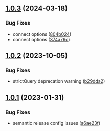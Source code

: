 ## [1.0.3](https://github.com/uzenith360/mongoose-db-connection/compare/v1.0.2...v1.0.3) (2024-03-18)


### Bug Fixes

* connect options ([804b024](https://github.com/uzenith360/mongoose-db-connection/commit/804b0248ee3565906971e4e15fc792673f6e97e2))
* connect options ([374a79c](https://github.com/uzenith360/mongoose-db-connection/commit/374a79c9ee0d4eed38dbfaf75e5cd87c5a218ece))

## [1.0.2](https://github.com/uzenith360/mongoose-db-connection/compare/v1.0.1...v1.0.2) (2023-10-05)


### Bug Fixes

* strictQuery deprecation warning ([b29dda2](https://github.com/uzenith360/mongoose-db-connection/commit/b29dda21252525edb1033f61979b28ff292f2983))

## [1.0.1](https://github.com/uzenith360/mongoose-db-connection/compare/v1.0.0...v1.0.1) (2023-01-31)


### Bug Fixes

* semantic release config issues ([a6ae23f](https://github.com/uzenith360/mongoose-db-connection/commit/a6ae23f1057b1e6dda775815bf6182af99169378))
